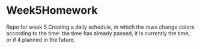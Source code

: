 # Week5Homework
Repo for week 5
Creating a daily schedule, in which the rows change colors according to the time: the time has already passed, it is currently the time, or if it planned in the future. 
